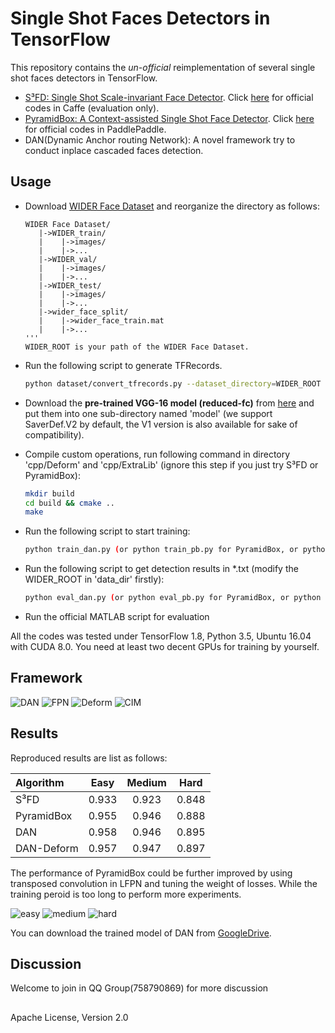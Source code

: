 # Single Shot Faces Detectors in TensorFlow

This repository contains the *un-official* reimplementation of several single shot faces detectors in TensorFlow.

- [S³FD: Single Shot Scale-invariant Face Detector](https://arxiv.org/pdf/1708.05237.pdf). Click [here](https://github.com/sfzhang15/SFD) for official codes in Caffe (evaluation only). 
- [PyramidBox: A Context-assisted Single Shot Face Detector](https://arxiv.org/pdf/1803.07737.pdf). Click [here](https://github.com/PaddlePaddle/models/tree/develop/fluid/PaddleCV/face_detection) for official codes in PaddlePaddle. 
- DAN(Dynamic Anchor routing Network): A novel framework try to conduct inplace cascaded faces detection.

## ##
## Usage
- Download [WIDER Face Dataset](http://mmlab.ie.cuhk.edu.hk/projects/WIDERFace/index.html) and reorganize the directory as follows:
	
	```
	WIDER Face Dataset/
	   |->WIDER_train/
	   |    |->images/
	   |    |->...
	   |->WIDER_val/
	   |    |->images/
	   |    |->...
	   |->WIDER_test/
	   |    |->images/
	   |    |->...
	   |->wider_face_split/
	   |    |->wider_face_train.mat
	   |    |->...
	'''
	WIDER_ROOT is your path of the WIDER Face Dataset.
- Run the following script to generate TFRecords.
	
	```sh
	python dataset/convert_tfrecords.py --dataset_directory=WIDER_ROOT --output_directory=./dataset/tfrecords
	```
- Download the **pre-trained VGG-16 model (reduced-fc)** from [here](https://drive.google.com/drive/folders/184srhbt8_uvLKeWW_Yo8Mc5wTyc0lJT7) and put them into one sub-directory named 'model' (we support SaverDef.V2 by default, the V1 version is also available for sake of compatibility).
- Compile custom operations, run following command in directory 'cpp/Deform' and 'cpp/ExtraLib' (ignore this step if you just try S³FD or PyramidBox):
	
	```sh
	mkdir build
	cd build && cmake ..
	make
	```
- Run the following script to start training:

	```sh
	python train_dan.py (or python train_pb.py for PyramidBox, or python train_sfd.py for S³FD)
	```
- Run the following script to get detection results in *.txt (modify the WIDER_ROOT in 'data_dir' firstly):

	```sh
	python eval_dan.py (or python eval_pb.py for PyramidBox, or python eval_sfd.py for S³FD)
	```
- Run the official MATLAB script for evaluation

All the codes was tested under TensorFlow 1.8, Python 3.5, Ubuntu 16.04 with CUDA 8.0. You need at least two decent GPUs for training by yourself. 

## ##
## Framework

![](figs/DAN.png "DAN")
![](figs/FPN.png "FPN")
![](figs/Deform.png "Deform")
![](figs/CIM.png "CIM")

## ##
## Results

Reproduced results are list as follows:

| Algorithm   | Easy  | Medium | Hard
|:-------|:-----:|:-------:|:-------:|
|  S³FD  |  0.933 |  0.923   |   0.848  | 
| PyramidBox  |  0.955 |  0.946   |   0.888  |  
| DAN  |  0.958 | 0.946   |   0.895  | 
| DAN-Deform  |  0.957 |  0.947   |   0.897  |  

The performance of PyramidBox could be further improved by using transposed convolution in LFPN and tuning the weight of losses. While the training peroid is too long to perform more experiments.

![](demo/easy.png "easy")
![](demo/medium.png "medium")
![](demo/hard.png "hard")

You can download the trained model of DAN from [GoogleDrive](https://drive.google.com/open?id=1m1FsB4eym81tD1WtIQL5KRi7MVDJRCWo).

## Discussion

Welcome to join in QQ Group(758790869) for more discussion

## ##
Apache License, Version 2.0
